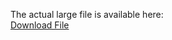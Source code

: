 The actual large file is available here:  
[Download File](https://drive.google.com/drive/folders/10ZaXTC-HHy4mMcSAVkqSTITXTSNNiBu_?usp=drive_link)
